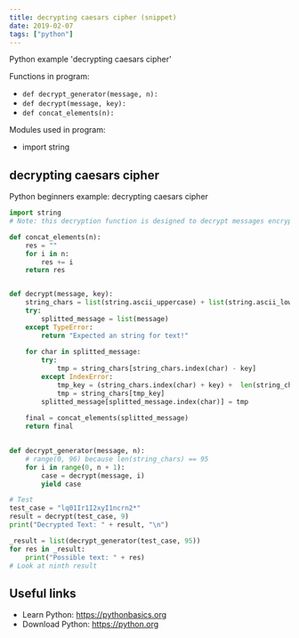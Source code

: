 ```yaml
---
title: decrypting caesars cipher (snippet)
date: 2019-02-07
tags: ["python"]
---
```

Python example 'decrypting caesars cipher'

Functions in program: 
* `def decrypt_generator(message, n):`
* `def decrypt(message, key):`
* `def concat_elements(n):`

Modules used in program: 
* import string 

## decrypting caesars cipher

Python beginners example: decrypting caesars cipher

```python
import string 
# Note: this decryption function is designed to decrypt messages encrypted by encryption function i wrote(avaliable in this repo)

def concat_elements(n):
    res = ""
    for i in n:
        res += i 
    return res


def decrypt(message, key):
    string_chars = list(string.ascii_uppercase) + list(string.ascii_lowercase) +  list(string.digits) + list(string.punctuation) + [" "]
    try:
        splitted_message = list(message)
    except TypeError:
        return "Expected an string for text!"
        
    for char in splitted_message:
        try:
            tmp = string_chars[string_chars.index(char) - key]
        except IndexError:
            tmp_key = (string_chars.index(char) + key) +  len(string_chars)
            tmp = string_chars[tmp_key]
        splitted_message[splitted_message.index(char)] = tmp
        
    final = concat_elements(splitted_message)
    return final 
    

def decrypt_generator(message, n):
    # range(0, 96) because len(string_chars) == 95
    for i in range(0, n + 1):
        case = decrypt(message, i)
        yield case 

# Test 
test_case = "lq01Ir1I2xyI1ncrn2*"
result = decrypt(test_case, 9)
print("Decrypted Text: " + result, "\n")

_result = list(decrypt_generator(test_case, 95))
for res in _result:
    print("Possible text: " + res)
# Look at ninth result


```

## Useful links

- Learn Python: https://pythonbasics.org
- Download Python: https://python.org
